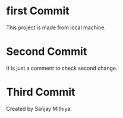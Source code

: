 # first Commit
This project is made from local machine.

# Second Commit
It is just a comment to check second change.

# Third Commit
Created by Sanjay Mithiya.